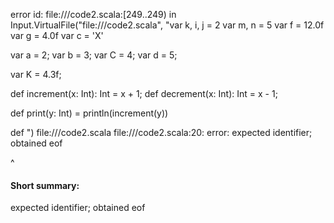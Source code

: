 error id: file://<WORKSPACE>/code2.scala:[249..249) in Input.VirtualFile("file://<WORKSPACE>/code2.scala", "var k, i, j = 2
var m, n = 5
var f = 12.0f
var g = 4.0f
var c = 'X'

var a = 2;
var b = 3;
var C = 4;
var d = 5;

var K = 4.3f;

def increment(x: Int): Int = x + 1;
def decrement(x: Int): Int = x - 1;

def print(y: Int) = println(increment(y))

def
")
file://<WORKSPACE>/code2.scala
file://<WORKSPACE>/code2.scala:20: error: expected identifier; obtained eof

^
#### Short summary: 

expected identifier; obtained eof